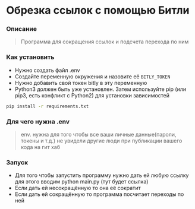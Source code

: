 # Обрезка ссылок с помощью Битли
### Описание
> Программа для сокращения ссылок и подсчета перехода по ним

### Как установить
- Нужно создать файл .env
- Создайте переменную окружения и назовите её ```BITLY_TOKEN```
- Нужно добавить свой токен bitly в эту переменную
- Python3 должен быть уже установлен. Затем используйте pip (или pip3, есть конфликт с Python2) для установки зависимостей
```sh
pip install -r requirements.txt
```

### Для чего нужна .env
> env. нужна для того чтобы все ваши личные данные(пароли, токены и т.д.) не увидели другие люди при публикации вашего кода на гит хаб

### Запуск
- Для того чтобы запустить программу нужно дать ей любую ссылку для этого вводим python main.py (тут будет ссылка)
- Если дать ей несокращённую то она её сократит
- Если дать ей сокращённую то программа посчитает переходы по ней